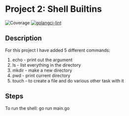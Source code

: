 # Project 2: Shell Builtins

![Coverage](https://img.shields.io/badge/Coverage-76.7%25-brightgreen)
[![golangci-lint](https://img.shields.io/github/workflow/status/NPNG22/CSCE4600_project2/GolangCI-Lint?label=linting&style=flat-square)](https://github.com/NPNG22/CSCE4600_project2/actions/workflows/golangci-lint.yml)

## Description

For this project I have added 5 different commands:

1. echo - print out the argument
2. ls - list everything in the directory
3. mkdir - make a new directory
4. pwd - print current directory
5. touch - to create a file and do various other task with it

## Steps

To run the shell: go run main.go
